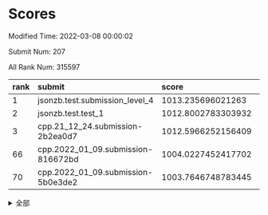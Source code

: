 # Scores

Modified Time: 2022-03-08 00:00:02

Submit Num: 207

All Rank Num: 315597

| rank |               submit               |       score        |       sigma        | pk_num |
| :--- | :--------------------------------- | :----------------- | :----------------- | :----- |
| 1    | jsonzb.test.submission_level_4     | 1013.235696021263  | 0.8144409214485226 | 6100   |
| 2    | jsonzb.test.test_1                 | 1012.8002783303932 | 0.8161811208879893 | 6097   |
| 3    | cpp.21_12_24.submission-2b2ea0d7   | 1012.5966252156409 | 0.8012172762991029 | 6097   |
| 66   | cpp.2022_01_09.submission-816672bd | 1004.0227452417702 | 0.7209689479217171 | 6097   |
| 70   | cpp.2022_01_09.submission-5b0e3de2 | 1003.7646748783445 | 0.7102847474849772 | 6099   |


<details>
<summary>全部</summary>

| rank |                 submit                 |       score        |       sigma        | pk_num |
| :--- | :------------------------------------- | :----------------- | :----------------- | :----- |
| 1    | jsonzb.test.submission_level_4         | 1013.235696021263  | 0.8144409214485226 | 6100   |
| 2    | jsonzb.test.test_1                     | 1012.8002783303932 | 0.8161811208879893 | 6097   |
| 3    | cpp.21_12_24.submission-2b2ea0d7       | 1012.5966252156409 | 0.8012172762991029 | 6097   |
| 4    | gobigger.level_3.submission_level_3_46 | 1011.4488897529432 | 0.777759820173662  | 6098   |
| 5    | gobigger.level_3.submission_level_3_10 | 1011.2642450075613 | 0.7700481371823417 | 6095   |
| 6    | gobigger.level_3.submission_level_3_44 | 1011.2639065848444 | 0.7572656043144053 | 6100   |
| 7    | gobigger.level_3.submission_level_3_36 | 1011.2112362182912 | 0.7953634195043384 | 6099   |
| 8    | gobigger.level_3.submission_level_3_17 | 1011.1835013522253 | 0.7650166597378373 | 6097   |
| 9    | gobigger.level_3.submission_level_3_39 | 1011.1659113756119 | 0.7634895805096219 | 6095   |
| 10   | gobigger.level_3.submission_level_3_38 | 1011.1254647246182 | 0.7747633382846258 | 6098   |
| 11   | gobigger.level_3.submission_level_3_21 | 1010.8571377868307 | 0.7683160975209815 | 6095   |
| 12   | gobigger.level_3.submission_level_3_43 | 1010.815423486529  | 0.7730585643681032 | 6101   |
| 13   | gobigger.level_3.submission_level_3_19 | 1010.7009368142948 | 0.7509570142773165 | 6100   |
| 14   | gobigger.level_3.submission_level_3_11 | 1010.6006715131767 | 0.7743797556068017 | 6093   |
| 15   | gobigger.level_3.submission_level_3_31 | 1010.5619693361275 | 0.7858899281703573 | 6094   |
| 16   | gobigger.level_3.submission_level_3_22 | 1010.3820348153773 | 0.7534294030510246 | 6102   |
| 17   | gobigger.level_3.submission_level_3_23 | 1010.3708109344205 | 0.7382222937294315 | 6098   |
| 18   | gobigger.level_3.submission_level_3_14 | 1010.3669711839548 | 0.7676453081059708 | 6098   |
| 19   | gobigger.level_3.submission_level_3_30 | 1010.2304631211516 | 0.75075621991649   | 6100   |
| 20   | gobigger.level_3.submission_level_3_4  | 1010.2036755869976 | 0.7729388494564021 | 6096   |
| 21   | gobigger.level_3.submission_level_3_33 | 1010.1822837926019 | 0.7233709315895216 | 6095   |
| 22   | gobigger.level_3.submission_level_3_0  | 1010.1794921235663 | 0.7593185018814144 | 6102   |
| 23   | gobigger.level_3.submission_level_3_26 | 1010.1716450601288 | 0.7537764699967685 | 6096   |
| 24   | gobigger.level_3.submission_level_3_49 | 1010.1335288458155 | 0.755414351603116  | 6100   |
| 25   | gobigger.level_3.submission_level_3_40 | 1010.0416742573283 | 0.7350251589693809 | 6096   |
| 26   | gobigger.level_3.submission_level_3_34 | 1009.9644172753765 | 0.7572358947911964 | 6103   |
| 27   | gobigger.level_3.submission_level_3_6  | 1009.944545219808  | 0.7623383424142411 | 6097   |
| 28   | gobigger.level_3.submission_level_3_16 | 1009.924870428312  | 0.7548096688854203 | 6102   |
| 29   | gobigger.level_3.submission_level_3_2  | 1009.8563715861585 | 0.76151475661748   | 6101   |
| 30   | gobigger.level_3.submission_level_3_13 | 1009.7773741236031 | 0.763608836355675  | 6100   |
| 31   | gobigger.level_3.submission_level_3_1  | 1009.7287589606067 | 0.752820784814889  | 6100   |
| 32   | gobigger.level_3.submission_level_3_7  | 1009.7125417829652 | 0.7590596258377119 | 6097   |
| 33   | gobigger.level_3.submission_level_3_20 | 1009.7009303524424 | 0.7775963997592904 | 6100   |
| 34   | gobigger.level_3.submission_level_3_41 | 1009.6382243635852 | 0.7628866354580223 | 6096   |
| 35   | gobigger.level_3.submission_level_3_35 | 1009.6273068960188 | 0.7410650132269996 | 6097   |
| 36   | gobigger.level_3.submission_level_3_47 | 1009.60875830522   | 0.780127223546439  | 6101   |
| 37   | gobigger.level_3.submission_level_3_3  | 1009.5450183959954 | 0.7569175446592862 | 6093   |
| 38   | gobigger.level_3.submission_level_3_24 | 1009.5323628757501 | 0.7553311761670601 | 6101   |
| 39   | gobigger.level_3.submission_level_3_42 | 1009.4852424002028 | 0.7747634251047404 | 6100   |
| 40   | gobigger.level_3.submission_level_3_37 | 1009.3283068328117 | 0.7647157621058059 | 6098   |
| 41   | gobigger.level_3.submission_level_3_48 | 1009.3068970158475 | 0.7583885276597007 | 6102   |
| 42   | gobigger.level_3.submission_level_3_27 | 1009.2634416736271 | 0.7483781337142441 | 6097   |
| 43   | gobigger.level_3.submission_level_3_9  | 1009.2551660768938 | 0.7730169658865308 | 6096   |
| 44   | gobigger.level_3.submission_level_3_8  | 1009.1152884332828 | 0.7646341301504774 | 6102   |
| 45   | gobigger.level_3.submission_level_3_5  | 1009.0709308113995 | 0.7464824385749049 | 6099   |
| 46   | gobigger.level_3.submission_level_3_28 | 1009.0479627517915 | 0.7527851084899642 | 6095   |
| 47   | gobigger.level_3.submission_level_3_15 | 1008.9244292354798 | 0.7606697337420892 | 6097   |
| 48   | gobigger.level_3.submission_level_3_32 | 1008.8346193172551 | 0.736651435308157  | 6094   |
| 49   | gobigger.level_3.submission_level_3_12 | 1008.8042121258478 | 0.7511600372737065 | 6103   |
| 50   | gobigger.level_3.submission_level_3_45 | 1008.7820691409648 | 0.7506230074692509 | 6095   |
| 51   | gobigger.level_3.submission_level_3_25 | 1008.7237057553272 | 0.7401555706487795 | 6094   |
| 52   | gobigger.level_3.submission_level_3_18 | 1008.5616444613464 | 0.7468229859185294 | 6097   |
| 53   | gobigger.level_3.submission_level_3_29 | 1008.4145461871631 | 0.7287019539562488 | 6097   |
| 54   | gobigger.level_1.submission_level_1_32 | 1004.7982226161727 | 0.7105642289506036 | 6096   |
| 55   | gobigger.level_1.submission_level_1_44 | 1004.7741549790004 | 0.7141383804527944 | 6099   |
| 56   | gobigger.level_1.submission_level_1_10 | 1004.5764955856746 | 0.7303516826961226 | 6099   |
| 57   | gobigger.level_1.submission_level_1_12 | 1004.4615302581595 | 0.7178437244380615 | 6094   |
| 58   | gobigger.level_1.submission_level_1_45 | 1004.3629751079276 | 0.7056671143070629 | 6104   |
| 59   | gobigger.level_1.submission_level_1_5  | 1004.2440465129362 | 0.7214523396027598 | 6096   |
| 60   | gobigger.level_1.submission_level_1_8  | 1004.2285775527466 | 0.7107085799521555 | 6100   |
| 61   | gobigger.level_1.submission_level_1_39 | 1004.1885822401612 | 0.7133243427342192 | 6103   |
| 62   | gobigger.level_1.submission_level_1_21 | 1004.074462590597  | 0.7177415378693834 | 6100   |
| 63   | gobigger.level_1.submission_level_1_31 | 1004.0743998643045 | 0.7231444886791563 | 6095   |
| 64   | gobigger.level_1.submission_level_1_47 | 1004.0540295429786 | 0.7187283736752459 | 6100   |
| 65   | gobigger.level_1.submission_level_1_46 | 1004.028648557139  | 0.7303761608719773 | 6098   |
| 66   | cpp.2022_01_09.submission-816672bd     | 1004.0227452417702 | 0.7209689479217171 | 6097   |
| 67   | gobigger.level_1.submission_level_1_22 | 1003.9732570162367 | 0.7139545034163408 | 6098   |
| 68   | gobigger.level_1.submission_level_1_14 | 1003.9497923529046 | 0.7220702265390402 | 6099   |
| 69   | gobigger.level_1.submission_level_1_18 | 1003.934996003697  | 0.7044973103912441 | 6098   |
| 70   | cpp.2022_01_09.submission-5b0e3de2     | 1003.7646748783445 | 0.7102847474849772 | 6099   |
| 71   | gobigger.level_1.submission_level_1_3  | 1003.6999160886826 | 0.7211955767337129 | 6099   |
| 72   | gobigger.level_1.submission_level_1_25 | 1003.6764081557826 | 0.7223163660527806 | 6098   |
| 73   | gobigger.level_1.submission_level_1_26 | 1003.637561631916  | 0.719099518075154  | 6100   |
| 74   | gobigger.level_1.submission_level_1_36 | 1003.629548288062  | 0.7092588499706126 | 6098   |
| 75   | gobigger.level_1.submission_level_1_4  | 1003.6109016701331 | 0.7223552449231431 | 6098   |
| 76   | gobigger.level_1.submission_level_1_42 | 1003.6007619364543 | 0.7156505833343784 | 6098   |
| 77   | gobigger.level_1.submission_level_1_40 | 1003.5101222014375 | 0.7146146166215124 | 6100   |
| 78   | gobigger.level_1.submission_level_1_23 | 1003.3976692087869 | 0.7224649649119239 | 6098   |
| 79   | gobigger.level_1.submission_level_1_24 | 1003.3425548886897 | 0.7097052205272495 | 6096   |
| 80   | gobigger.level_1.submission_level_1_29 | 1003.3410197552809 | 0.7190976175259128 | 6100   |
| 81   | gobigger.level_1.submission_level_1_34 | 1003.3031322651719 | 0.7093098715444299 | 6098   |
| 82   | gobigger.level_1.submission_level_1_27 | 1003.2671757231979 | 0.71765333203941   | 6100   |
| 83   | gobigger.level_1.submission_level_1_19 | 1003.2399694412088 | 0.716012698767764  | 6100   |
| 84   | gobigger.level_1.submission_level_1_11 | 1003.2375185919443 | 0.7149063754502331 | 6096   |
| 85   | gobigger.level_1.submission_level_1_37 | 1003.2291567180142 | 0.7096305698579988 | 6097   |
| 86   | gobigger.level_1.submission_level_1_33 | 1003.1951541530175 | 0.7092987575427862 | 6096   |
| 87   | gobigger.level_1.submission_level_1_0  | 1003.1636779652913 | 0.7178133187643612 | 6100   |
| 88   | gobigger.level_1.submission_level_1_13 | 1003.1575208085548 | 0.7077088803651757 | 6100   |
| 89   | gobigger.level_1.submission_level_1_17 | 1003.1370510461184 | 0.7243824951134977 | 6096   |
| 90   | gobigger.level_1.submission_level_1_1  | 1003.0630248965211 | 0.7156712660268347 | 6101   |
| 91   | gobigger.level_1.submission_level_1_30 | 1002.9230738418748 | 0.7210486555601118 | 6100   |
| 92   | gobigger.level_1.submission_level_1_49 | 1002.8945671679458 | 0.7124575101070734 | 6102   |
| 93   | gobigger.level_1.submission_level_1_9  | 1002.8208660818083 | 0.7055043739213243 | 6098   |
| 94   | gobigger.level_1.submission_level_1_20 | 1002.7841923725116 | 0.7101543161436837 | 6101   |
| 95   | gobigger.level_1.submission_level_1_48 | 1002.7678343959359 | 0.7167289104779565 | 6103   |
| 96   | gobigger.level_1.submission_level_1_41 | 1002.6599155390571 | 0.7102775173594135 | 6098   |
| 97   | gobigger.level_1.submission_level_1_7  | 1002.5854824685052 | 0.7131983102278368 | 6097   |
| 98   | gobigger.level_1.submission_level_1_38 | 1002.5764434498143 | 0.719312397149763  | 6097   |
| 99   | gobigger.level_1.submission_level_1_6  | 1002.2451235487208 | 0.714672448873464  | 6094   |
| 100  | gobigger.level_1.submission_level_1_2  | 1002.1184431218486 | 0.7166145856932248 | 6094   |
| 101  | gobigger.level_1.submission_level_1_35 | 1002.0747891450297 | 0.7140100894942742 | 6096   |
| 102  | gobigger.level_1.submission_level_1_28 | 1002.0699139568005 | 0.7090071689710605 | 6100   |
| 103  | gobigger.level_1.submission_level_1_16 | 1001.9910487832458 | 0.7180130159943102 | 6098   |
| 104  | gobigger.level_1.submission_level_1_43 | 1001.94599807016   | 0.7109308262441707 | 6102   |
| 105  | gobigger.level_1.submission_level_1_15 | 1001.8963644768907 | 0.7041746333970968 | 6100   |
| 106  | gobigger.random.submission_random_8    | 997.6166159460233  | 0.7090561826653359 | 6101   |
| 107  | gobigger.random.submission_random_33   | 997.1134634474989  | 0.7111591863909046 | 6100   |
| 108  | gobigger.random.submission_random_18   | 997.1113375707195  | 0.6903668017825116 | 6099   |
| 109  | gobigger.random.submission_random_9    | 996.9938113759167  | 0.7114274509029668 | 6098   |
| 110  | gobigger.random.submission_random_0    | 996.9620825413673  | 0.6922399272064556 | 6099   |
| 111  | gobigger.random.submission_random_29   | 996.9153556823984  | 0.7077783514740058 | 6098   |
| 112  | gobigger.random.submission_random_16   | 996.8799079959706  | 0.715801108356665  | 6098   |
| 113  | gobigger.random.submission_random_36   | 996.8048661464416  | 0.6978620818474945 | 6095   |
| 114  | gobigger.random.submission_random_30   | 996.7343739510253  | 0.705782737261819  | 6097   |
| 115  | gobigger.random.submission_random_42   | 996.7255934511459  | 0.7024225297690199 | 6098   |
| 116  | gobigger.random.submission_random_26   | 996.6857936862707  | 0.7045403829322758 | 6096   |
| 117  | gobigger.random.submission_random_17   | 996.6758206775171  | 0.7064589707846779 | 6100   |
| 118  | gobigger.random.submission_random_13   | 996.6049436309241  | 0.701280958551027  | 6100   |
| 119  | gobigger.random.submission_random_44   | 996.5766721672708  | 0.7107675547103761 | 6095   |
| 120  | gobigger.random.submission_random_11   | 996.5485978370144  | 0.7165452881033734 | 6103   |
| 121  | gobigger.random.submission_random_7    | 996.4564349581198  | 0.7223427757481546 | 6097   |
| 122  | gobigger.random.submission_random_49   | 996.4456405701654  | 0.7182212724276175 | 6100   |
| 123  | gobigger.random.submission_random_20   | 996.4007088428777  | 0.7036237268557906 | 6101   |
| 124  | gobigger.random.submission_random_21   | 996.2650540068113  | 0.7216463090857399 | 6102   |
| 125  | gobigger.random.submission_random_38   | 996.2231918605778  | 0.7142315652352806 | 6099   |
| 126  | gobigger.random.submission_random_40   | 996.1849037501447  | 0.728486653410696  | 6096   |
| 127  | gobigger.random.submission_random_10   | 996.1489834674453  | 0.7152857461647194 | 6102   |
| 128  | gobigger.random.submission_random_31   | 996.1196677657646  | 0.7045157823504515 | 6099   |
| 129  | gobigger.random.submission_random_48   | 996.1058304894062  | 0.7022728371496598 | 6104   |
| 130  | gobigger.random.submission_random_23   | 996.081264966203   | 0.7164205468404444 | 6099   |
| 131  | gobigger.random.submission_random_1    | 996.0646407681841  | 0.7037633415387833 | 6099   |
| 132  | gobigger.random.submission_random_6    | 995.9564658724466  | 0.7172294639770957 | 6098   |
| 133  | gobigger.random.submission_random_45   | 995.9364979312172  | 0.7097076571316713 | 6097   |
| 134  | gobigger.random.submission_random_41   | 995.9205399649411  | 0.7080559295650221 | 6100   |
| 135  | gobigger.random.submission_random_5    | 995.9187011054232  | 0.7105776003774956 | 6099   |
| 136  | gobigger.random.submission_random_3    | 995.9069500379384  | 0.7122851139721357 | 6097   |
| 137  | gobigger.random.submission_random_32   | 995.9005486902236  | 0.7091261658165385 | 6099   |
| 138  | gobigger.random.submission_random_47   | 995.8902484083142  | 0.7125353190959096 | 6100   |
| 139  | gobigger.random.submission_random_43   | 995.77123754653    | 0.7046951757202946 | 6099   |
| 140  | gobigger.random.submission_random_28   | 995.7097193160803  | 0.7106249689001527 | 6099   |
| 141  | gobigger.random.submission_random_34   | 995.7014408049646  | 0.7006659522141867 | 6095   |
| 142  | gobigger.random.submission_random_14   | 995.6866187327399  | 0.7047666165915918 | 6098   |
| 143  | gobigger.random.submission_random_22   | 995.5711357138965  | 0.70834319030556   | 6099   |
| 144  | gobigger.random.submission_random_25   | 995.4134909473726  | 0.7102013796473435 | 6101   |
| 145  | gobigger.random.submission_random_24   | 995.4007573655182  | 0.7188345582666845 | 6096   |
| 146  | gobigger.random.submission_random_12   | 995.299223010316   | 0.7058941703619594 | 6101   |
| 147  | gobigger.random.submission_random_46   | 995.2730053604715  | 0.7099483841962604 | 6098   |
| 148  | gobigger.random.submission_random_27   | 995.1664672093405  | 0.7159905880402855 | 6099   |
| 149  | gobigger.random.submission_random_37   | 995.1260701087249  | 0.7123407739504332 | 6101   |
| 150  | gobigger.random.submission_random_15   | 995.0945983308089  | 0.7088552479599091 | 6096   |
| 151  | gobigger.random.submission_random_39   | 995.0884774528454  | 0.7121741645706672 | 6102   |
| 152  | gobigger.random.submission_random_2    | 994.9784739625671  | 0.7116901333670632 | 6095   |
| 153  | gobigger.random.submission_random_35   | 994.5814665753398  | 0.7164709749670598 | 6101   |
| 154  | gobigger.random.submission_random_4    | 994.4583847927521  | 0.7082833302645306 | 6099   |
| 155  | gobigger.level_2.submission_level_2_25 | 994.2590565114074  | 0.7246552583135185 | 6102   |
| 156  | gobigger.random.submission_random_19   | 994.2125994865543  | 0.71397490638248   | 6091   |
| 157  | gobigger.level_2.submission_level_2_32 | 993.802550088491   | 0.7303820520529176 | 6101   |
| 158  | gobigger.level_2.submission_level_2_7  | 993.4893114309623  | 0.7378121911744441 | 6096   |
| 159  | gobigger.level_2.submission_level_2_28 | 993.467557833005   | 0.7496539334981864 | 6104   |
| 160  | gobigger.level_2.submission_level_2_43 | 993.2496215378549  | 0.7235008472380107 | 6102   |
| 161  | gobigger.level_2.submission_level_2_36 | 993.1837161334836  | 0.755567615115429  | 6101   |
| 162  | gobigger.level_2.submission_level_2_3  | 993.1539422116265  | 0.731700524734954  | 6096   |
| 163  | gobigger.level_2.submission_level_2_48 | 993.1507535255774  | 0.7498273544462963 | 6099   |
| 164  | gobigger.level_2.submission_level_2_34 | 993.145814148522   | 0.7406868298979807 | 6097   |
| 165  | gobigger.level_2.submission_level_2_21 | 993.0912065741601  | 0.7322877088413922 | 6098   |
| 166  | gobigger.level_2.submission_level_2_19 | 993.0904667424456  | 0.742512275570954  | 6102   |
| 167  | gobigger.level_2.submission_level_2_33 | 993.0177985538387  | 0.734019696382587  | 6096   |
| 168  | gobigger.level_2.submission_level_2_26 | 992.8448197606439  | 0.7436337676960222 | 6104   |
| 169  | gobigger.level_2.submission_level_2_49 | 992.7879817919205  | 0.741123823674072  | 6102   |
| 170  | gobigger.level_2.submission_level_2_15 | 992.7202240377057  | 0.7376339609404953 | 6101   |
| 171  | gobigger.level_2.submission_level_2_42 | 992.6982234335331  | 0.7230099757838744 | 6097   |
| 172  | gobigger.level_2.submission_level_2_2  | 992.6864972354023  | 0.7423209893340182 | 6098   |
| 173  | gobigger.level_2.submission_level_2_12 | 992.6471751499611  | 0.7455932566202648 | 6095   |
| 174  | gobigger.level_2.submission_level_2_38 | 992.6181017877551  | 0.7334557792139548 | 6098   |
| 175  | gobigger.level_2.submission_level_2_5  | 992.4272409105255  | 0.7327278892071872 | 6098   |
| 176  | gobigger.level_2.submission_level_2_27 | 992.3885324982149  | 0.7566064954232374 | 6098   |
| 177  | gobigger.level_2.submission_level_2_16 | 992.2836114060829  | 0.7431857460120551 | 6100   |
| 178  | gobigger.level_2.submission_level_2_44 | 992.2805092403659  | 0.755376943254042  | 6101   |
| 179  | gobigger.level_2.submission_level_2_18 | 992.2662418602039  | 0.7568455516308982 | 6104   |
| 180  | gobigger.level_2.submission_level_2_8  | 992.2490418724225  | 0.7388372190909425 | 6094   |
| 181  | gobigger.level_2.submission_level_2_47 | 992.2134784287277  | 0.7359660706979126 | 6099   |
| 182  | gobigger.level_2.submission_level_2_39 | 992.1923811684477  | 0.7351908517951261 | 6101   |
| 183  | gobigger.level_2.submission_level_2_0  | 992.0639776935222  | 0.7416487987278301 | 6095   |
| 184  | gobigger.level_2.submission_level_2_30 | 992.033807514234   | 0.7474516418307999 | 6102   |
| 185  | gobigger.level_2.submission_level_2_13 | 991.8272750346254  | 0.7515212846896554 | 6099   |
| 186  | gobigger.level_2.submission_level_2_4  | 991.7191794833683  | 0.7725881572764215 | 6097   |
| 187  | gobigger.level_2.submission_level_2_31 | 991.692230091957   | 0.750746601961392  | 6097   |
| 188  | gobigger.level_2.submission_level_2_14 | 991.6559747514142  | 0.7434892789675562 | 6099   |
| 189  | gobigger.level_2.submission_level_2_41 | 991.5372695642554  | 0.7557735412766999 | 6099   |
| 190  | gobigger.level_2.submission_level_2_17 | 991.4984117216982  | 0.7661341056774484 | 6101   |
| 191  | gobigger.level_2.submission_level_2_9  | 991.477439509006   | 0.7599276423596916 | 6099   |
| 192  | gobigger.level_2.submission_level_2_23 | 991.4174003996075  | 0.7407522573399156 | 6096   |
| 193  | gobigger.level_2.submission_level_2_45 | 991.3738350967752  | 0.7386162107229919 | 6096   |
| 194  | gobigger.level_2.submission_level_2_22 | 991.3006003724552  | 0.7647266040280697 | 6095   |
| 195  | gobigger.level_2.submission_level_2_46 | 991.2681154272365  | 0.74569339398051   | 6096   |
| 196  | gobigger.level_2.submission_level_2_11 | 991.248321375587   | 0.739423907329766  | 6101   |
| 197  | gobigger.level_2.submission_level_2_37 | 991.2088130658823  | 0.7403636742977449 | 6099   |
| 198  | gobigger.level_2.submission_level_2_1  | 991.1533579327044  | 0.7473133863770114 | 6099   |
| 199  | gobigger.level_2.submission_level_2_29 | 991.0209563394685  | 0.7679804524456935 | 6100   |
| 200  | gobigger.level_2.submission_level_2_10 | 991.0167782731136  | 0.7539751728372996 | 6100   |
| 201  | gobigger.level_2.submission_level_2_24 | 990.2818409944708  | 0.7490830091218706 | 6096   |
| 202  | gobigger.level_2.submission_level_2_35 | 990.084650435819   | 0.7801916977606816 | 6101   |
| 203  | gobigger.level_2.submission_level_2_6  | 989.9720837477911  | 0.7830544164507467 | 6095   |
| 204  | gobigger.level_2.submission_level_2_20 | 989.8626682638245  | 0.7759879451383505 | 6100   |
| 205  | gobigger.level_2.submission_level_2_40 | 989.1706255979939  | 0.7819693654985979 | 6099   |
| 206  | gobigger.none.submission_none_1        | 978.7690164723222  | 1.2789310727368357 | 6096   |
| 207  | gobigger.none.submission_none_0        | 976.495956955079   | 1.452713979395995  | 6095   |

</details>